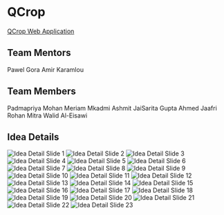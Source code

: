 # QCrop
[QCrop Web Application](https://qcrop.vercel.app/)

## Team Mentors
Pawel Gora
Amir Karamlou

## Team Members
Padmapriya Mohan
Meriam Mkadmi
Ashmit JaiSarita Gupta
Ahmed Jaafri
Rohan Mitra
Walid Al-Eisawi

## Idea Details
![Idea Detail Slide 1](.\QCropSlideDeck\1.png)
![Idea Detail Slide 2](.\QCropSlideDeck\2.png)
![Idea Detail Slide 3](.\QCropSlideDeck\3.png)
![Idea Detail Slide 4](.\QCropSlideDeck\4.png)
![Idea Detail Slide 5](.\QCropSlideDeck\5.png)
![Idea Detail Slide 6](.\QCropSlideDeck\6.png)
![Idea Detail Slide 7](.\QCropSlideDeck\7.png)
![Idea Detail Slide 8](.\QCropSlideDeck\8.png)
![Idea Detail Slide 9](.\QCropSlideDeck\9.png)
![Idea Detail Slide 10](.\QCropSlideDeck\10.png)
![Idea Detail Slide 11](.\QCropSlideDeck\11.png)
![Idea Detail Slide 12](.\QCropSlideDeck\12.png)
![Idea Detail Slide 13](.\QCropSlideDeck\13.png)
![Idea Detail Slide 14](.\QCropSlideDeck\14.png)
![Idea Detail Slide 15](.\QCropSlideDeck\15.png)
![Idea Detail Slide 16](.\QCropSlideDeck\16.png)
![Idea Detail Slide 17](.\QCropSlideDeck\17.png)
![Idea Detail Slide 18](.\QCropSlideDeck\18.png)
![Idea Detail Slide 19](.\QCropSlideDeck\19.png)
![Idea Detail Slide 20](.\QCropSlideDeck\20.png)
![Idea Detail Slide 21](.\QCropSlideDeck\21.png)
![Idea Detail Slide 22](.\QCropSlideDeck\22.png)
![Idea Detail Slide 23](.\QCropSlideDeck\23.png)